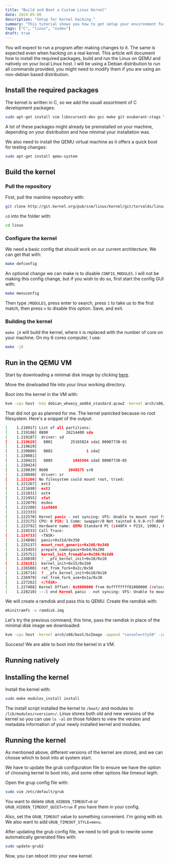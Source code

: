 ```yaml
---
title: "Build and Boot a Custom Linux Kernel"
date: 2024-05-08
description: "Setup for kernel hacking."
summary: "This tutorial shows you how to get setup your environment for Linux kernel hacking. We will install the required dependencies, build, and boot into the Linux kernel."
tags: ["C", "linux", "osdev"]
draft: true
---
```


You will expect to run a program after making changes to it. The same is expected even when hacking on a real kernel. This article will document how to install the required packages, build and run the Linux on QEMU and natively on your local Linux host.
I will be using  a Debian distribution to run all commands provided, you might need to modify them if you are using an non-debian based distribution.

## Install the required packages

The kernel is written in C, so we add the usuall assortment of C development packages:

```sh
sudo apt-get install vim libncurses5-dev gcc make git exuberant-ctags libssl-dev bison flex libelf-dev bc dwarves zstd git-email
```

A lot of these packages might already be preinstalled on your machine, depending on your distribution and how minimal your installation was.

We also need to install the QEMU virtual machine as it offers a quick boot for testing changes:

```sh
sudo apt-get install qemu-system
```

## Build the kernel

### Pull the repository

First, pull the mainline repository with:

```sh
git clone http://git.kernel.org/pub/scm/linux/kernel/git/torvalds/linux.git
```

`cd` into the folder with:

```sh
cd linux
```

### Configure the kernel

We need a basic config that should work on our current architecture. We can get that with:

```sh
make defconfig
```

An optional change we can make is to disable `CONFIG_MODULES`. I will not be making this config change, but if you wish to do so, first start the config GUI with:

```sh
make menuconfig
```

Then type `/MODULES`, press enter to search, press `1` to take us to the first match, then press `n` to disable this option.
Save, and exit.

### Building the kernel

`make jX` will build the kernel, where `X` is replaced with the number of core on your machine. On my 6 cores computer, I use:

```sh
make -j6
```

## Run in the QEMU VM

Start by downloading a minimal disk image by clicking [here](https://people.debian.org/~aurel32/qemu/amd64/debian_wheezy_amd64_standard.qcow2).

Move the dowloaded file into your *linux* working directory.

Boot into the kernel in the VM with:

```sh
kvm -cpu host -hda debian_wheezy_amd64_standard.qcow2 -kernel arch/x86/boot/bzImage -append "console=ttyS0 root=/dev/sda init=/bin/bash" -serial stdio -no-reboot -display none -m 1G
```

That did not go as planned for me. The kernel panicked because no root filesystem. Here's a snippet of the output:

```sh
[    1.218917] List of all partitions:
[    1.219186] 0800        26214400 sda
[    1.219187]  driver: sd
[    1.219628]   0801        25165824 sda1 00007738-01
[    1.219629]
[    1.220080]   0802               1 sda2
[    1.220081]
[    1.220423]   0805         1045504 sda5 00007738-05
[    1.220424]
[    1.220839] 0b00         1048575 sr0
[    1.220840]  driver: sr
[    1.221266] No filesystem could mount root, tried:
[    1.221267]  ext3
[    1.221690]  ext2
[    1.221831]  ext4
[    1.221955]  vfat
[    1.222079]  msdos
[    1.222200]  iso9660
[    1.222333]
[    1.222570] Kernel panic - not syncing: VFS: Unable to mount root fs on "/dev/sda" or unknown-block(8,0)
[    1.223175] CPU: 0 PID: 1 Comm: swapper/0 Not tainted 6.9.0-rc7-00056-g45db3ab70092 #1
[    1.223792] Hardware name: QEMU Standard PC (i440FX + PIIX, 1996), BIOS 1.16.2-debian-1.16.2-1 04/01/2014
[    1.224533] Call Trace:
[    1.224733]  <TASK>
[    1.224896]  panic+0x31d/0x350
[    1.225137]  mount_root_generic+0x2d6/0x340
[    1.225455]  prepare_namespace+0x64/0x280
[    1.225751]  kernel_init_freeable+0x286/0x2d0
[    1.226030]  ? __pfx_kernel_init+0x10/0x10
[    1.226281]  kernel_init+0x15/0x1b0
[    1.226500]  ret_from_fork+0x2c/0x50
[    1.226714]  ? __pfx_kernel_init+0x10/0x10
[    1.226979]  ret_from_fork_asm+0x1a/0x30
[    1.227262]  </TASK>
[    1.227488] Kernel Offset: 0x9000000 from 0xffffffff81000000 (relocation range: 0xffffffff80000000-0xffffffffbfffffff)
[    1.228210] ---[ end Kernel panic - not syncing: VFS: Unable to mount root fs on "/dev/sda" or unknown-block(8,0) ]---
```

We will create a ramdisk and pass this to QEMU. Create the ramdisk with:

```sh
mkinitramfs -o ramdisk.img
```

Let's try the previous command, this time, pass the ramdisk in place of the minimal disk image we downloaded:

```sh
kvm -cpu host -kernel arch/x86/boot/bzImage -append "console=ttyS0" -initrd ramdisk.img -nographic -m 1G
```

Success! We are able to boot into the kernel in a VM.

## Running natively

## Installing the kernel

Install the kernel with:

```sh
sudo make modules_install install
```

The install script installed the kernel to `/boot/` and modules to `/lib/modules/<version>/`. Linux stores both old and new versions of the kernel so you can use `ls -al` on those folders to view the version and metadata information of your newly installed kernel and modules.

## Running the kernel

As mentioned above, different versions of the kernel are stored, and we can chosse which to boot into at system start.

We have to update the grub configuration file to ensure we have the option of choosing kernel to boot into, and some other options like timeout legth.

Open the grup config file with:

```sh
sudo vim /etc/default/grub
```

You want to delete `GRUB_HIDDEN_TIMEOUT=0` or `GRUB_HIDDEN_TIMEOUT_QUIET=true` if you have them in your config.

Also, set the `GRUB_TIMEOUT` value to something convenient. I'm going with `60`. We also want to add `GRUB_TIMEOUT_STYLE=menu`.

After updating the grub config file, we need to tell grub to rewrite some automatically generated files with:

```sh
sudo update-grub2
```

Now, you can reboot into your new kernel.
